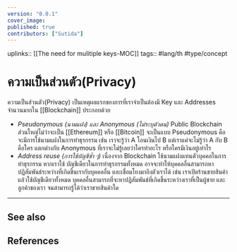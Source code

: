 ```yaml
---
version: "0.0.1"
cover_image:
published: true
contributors: ["Sutida"]
---
```

uplinks:: [[The need for mulitiple keys-MOC]]
tags:: #lang/th #type/concept

# ความเป็นส่วนตัว(Privacy)
ความเป็นส่วนตัว(Privacy) เป็นเหตุผลแรกของการที่เราจำเป็นต้องมี Key และ Addresses จำนวนมากใน [[Blockchain]] ประกอบด้วย
- *Pseudonymous (นามแฝง) และ Anonymous (ไม่ระบุตัวตน)*
   Public Blockchain ส่วนใหญ่ไม่ว่าจะเป็น [[Ethereum]] หรือ [[Bitcoin]] จะเป็นแบบ Pseudonymous คือ จะมีการใช้นามแฝงในการทำธุรกรรม เช่น เราจะรู้ว่า A โอนเงินไป B แต่เราแค่จะไม่รู้ว่า A กับ B คือใคร แตกต่างกับ Anonymous ที่เราจะไม่รู้เลยว่าใครทำอะไร หรือใครมีเงินอยู่เท่าไร
- *Address reuse (การใช้บัญชีซ้ำ ๆ)*
   เนื่องจาก Blockchain ใช้นามแฝงแทนตัวบุคคลในการทำธุรกรรม หากเราใช้ บัญชีเดียวในการทำธุรกรรมทั้งหมด อาจจะทำให้บุคคลอื่นสามารถหาปฏิสัมพันธ์ระหว่างที่เกิดขึ้นเรากับบุคคลอื่น และเชื่อมโยงมาถึงตัวเราได้ เช่น เราเปิดร้านขายสินค้า แล้วใช้บัญชีเดียวทั้งหมด บุคคลอื่นสามารถที่จะหาปฏิสัมพันธ์ที่เกิดขึ้นระหว่างเราที่เป็นผู้ขาย และลูกค้าของเรา จนสามารถรู้ได้ว่าเราขายสินค้าใด 

---
## See also
## References